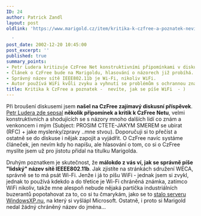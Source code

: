 ```yaml
---
ID: 24
author: Patrick Zandl
layout: post
oldlink: 'https://www.marigold.cz/item/kritika-k-czfree-a-poznatek-nevite-jak-se-pise-wifi

  '
post_date: 2002-12-20 10:45:00
post_excerpt: ''
published: true
summary_points:
- Petr Ludera kritizuje CzFree Net konstruktivními připomínkami v diskusním příspěvku.
- Článek o CzFree bude na Marigoldu, hlasování o názorech již probíhá.
- Správný název sítě IEEE802.11b je Wi-Fi, nikoliv WiFi.
- Autor používá WiFi kvůli zvyku a vyhnutí se problémům s ochrannou známkou.
title: Kritika k CzFree a poznatek -  nevíte, jak se píše WiFi  - )
---
```


<p>
Při broušení diskusemi jsem <STRONG>našel na CzFree zajímavý diskusní příspěvek</STRONG>. <A href="http://www.czfree.net/forum/showthread.php?threadid=1827" target=_blank>Petr Ludera zde sepsal</A> <STRONG>několik připomínek a kritik k CzFree Netu</STRONG>, velmi konstruktivních a shodujících se s názory mnoho dalších lidí co znám&#160;a venkoncem i mým (Subject: PROSIM CTETE-JAKYM SMEREM se ubirat (RFC) + jake myslenky/zpravy ..mne stvou). Doporučuji si to přečíst a ostatně se do diskuse i nějak zapojit a vyjádřit. O CzFree navíc systáme článeček, jen nevím kdy ho napíšu, ale hlasování o tom, co si o CzFree myslíte jsem už pro jistotu přidal na titulku Marigolda. </p>

<p>
Druhým poznatkem je skutečnost, že <STRONG>málokdo z vás ví, jak se správně píše "lidský" název sítě IEEEE802.11b</STRONG>. Jak zjistíte na stránkách sdružení WECA, správně se to má psát Wi-Fi. Jenže i já to píšu WiFi - jednak jsem si zvykl, jednak to používá kdekdo a do třetice je Wi-Fi chráněná známka, zatímco WiFi nikoliv, takže mne alespoň nebude nějaká partička industriálních buzerantů popotahovat za to, co si tu čmarykám, jako se to <A href="http://www.technet.cz/novinky/internetnews/winxpnu021214.html" target=_blank>stalo serveru WindowsXP.nu</A>, na který si vyšlápl Microsoft. Ostatně, i proto si Marigold nedal žádný chráněný název do jména...</p>